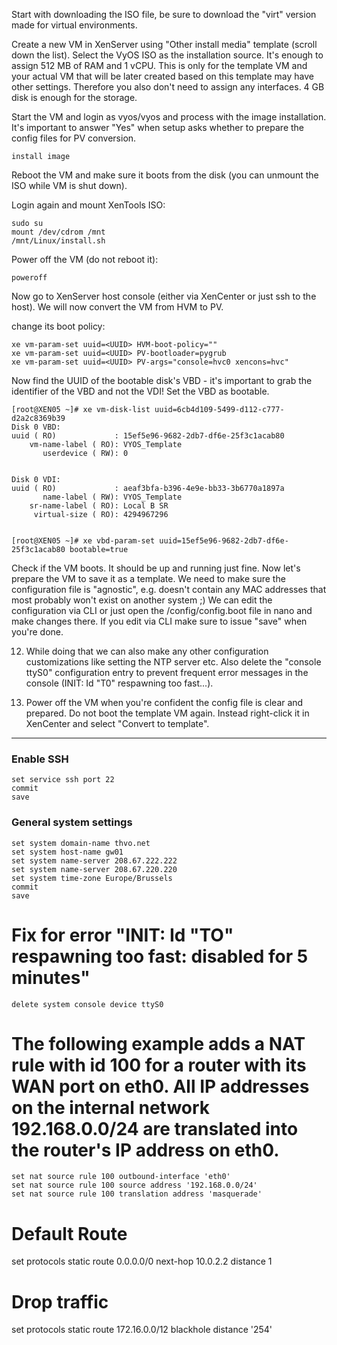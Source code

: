

Start with downloading the ISO file, be sure to download the "virt" version made for virtual environments.

Create a new VM in XenServer using "Other install media" template (scroll down the list). Select the VyOS ISO as the installation source. It's enough to assign 512 MB of RAM and 1 vCPU. This is only for the template VM and your actual VM that will be later created based on this template may have other settings. Therefore you also don't need to assign any interfaces. 4 GB disk is enough for the storage.

Start the VM and login as vyos/vyos and process with the image installation. It's important to answer "Yes" when setup asks whether to prepare the config files for PV conversion.

```
install image
```

Reboot the VM and make sure it boots from the disk (you can unmount the ISO while VM is shut down).

Login again and mount XenTools ISO:

```
sudo su
mount /dev/cdrom /mnt
/mnt/Linux/install.sh
```
 Power off the VM (do not reboot it):
```
poweroff
```

Now go to XenServer host console (either via XenCenter or just ssh to the host). We will now convert the VM from HVM to PV.

change its boot policy:

```
xe vm-param-set uuid=<UUID> HVM-boot-policy=""
xe vm-param-set uuid=<UUID> PV-bootloader=pygrub
xe vm-param-set uuid=<UUID> PV-args="console=hvc0 xencons=hvc"
```

Now find the UUID of the bootable disk's VBD - it's important to grab the identifier of the VBD and not the VDI! Set the VBD as bootable.

```
[root@XEN05 ~]# xe vm-disk-list uuid=6cb4d109-5499-d112-c777-d2a2c8369b39
Disk 0 VBD:
uuid ( RO)             : 15ef5e96-9682-2db7-df6e-25f3c1acab80
    vm-name-label ( RO): VYOS_Template
       userdevice ( RW): 0


Disk 0 VDI:
uuid ( RO)             : aeaf3bfa-b396-4e9e-bb33-3b6770a1897a
       name-label ( RW): VYOS_Template
    sr-name-label ( RO): Local B SR
     virtual-size ( RO): 4294967296


[root@XEN05 ~]# xe vbd-param-set uuid=15ef5e96-9682-2db7-df6e-25f3c1acab80 bootable=true
```

Check if the VM boots. It should be up and running just fine. Now let's prepare the VM to save it as a template. We need to make sure the configuration file is "agnostic", e.g. doesn't contain any MAC addresses that most probably won't exist on another system ;) We can edit the configuration via CLI or just open the /config/config.boot file in nano and make changes there. If you edit via CLI make sure to issue "save" when you're done.

12. While doing that we can also make any other configuration customizations like setting the NTP server etc. Also delete the "console ttyS0" configuration entry to prevent frequent error messages in the console (INIT: Id "T0" respawning too fast...).

13. Power off the VM when you're confident the config file is clear and prepared. Do not boot the template VM again. Instead right-click it in XenCenter and select "Convert to template".

***


### Enable SSH
```
set service ssh port 22
commit
save
```

### General system settings
```
set system domain-name thvo.net
set system host-name gw01
set system name-server 208.67.222.222
set system name-server 208.67.220.220
set system time-zone Europe/Brussels
commit
save
```

# Fix for error "INIT: Id "TO" respawning too fast: disabled for 5 minutes"
```
delete system console device ttyS0
```

# The following example adds a NAT rule with id 100 for a router with its WAN port on eth0. All IP addresses on the internal network 192.168.0.0/24 are translated into the router's IP address on eth0.
```
set nat source rule 100 outbound-interface 'eth0'
set nat source rule 100 source address '192.168.0.0/24'
set nat source rule 100 translation address 'masquerade'
```

# Default Route
set protocols static route 0.0.0.0/0 next-hop 10.0.2.2 distance 1

# Drop traffic
set protocols static route 172.16.0.0/12 blackhole distance '254'









